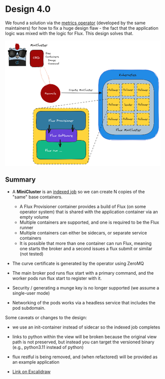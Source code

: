 # Design 4.0

We found a solution via the [metrics operator](https://converged-computing.github.io/metrics-operator/getting_started/addons.html#workload-flux) (developed by the same maintainers) for how to fix a huge design
flaw - the fact that the application logic was mixed with the logic for Flux. This design solves that.

![flux-design-4.png](flux-design-4.png)

## Summary

 - A **MiniCluster** is an [indexed job](https://kubernetes.io/docs/tasks/job/indexed-parallel-processing-static/) so we can create N copies of the "same" base containers.
   - A Flux Provisioner container provides a build of Flux (on some operator system) that is shared with the application container via an empty volume
   - Multiple containers are supported, and one is required to be the Flux runner
   - Multiple containers can either be sidecars, or separate service containers
   - It is possible that more than one container can run Flux, meaning one starts the broker and a second issues a flux submit or similar (not tested)

 - The curve certificate is generated by the operator using ZeroMQ
 - The main broker pod runs flux start with a primary command, and the worker pods run flux start to register with it.
 - Security / generating a munge key is no longer supported (we assume a single-user mode)
 - Networking of the pods works via a headless service that includes the pod subdomain. 

Some caveats or changes to the design:

 - we use an init-container instead of sidecar so the indexed job completes
 - links to python within the view will be broken because the original view path is not preserved, but instead you can target the versioned binary (e.g., python3.11 instead of python)
 - flux restful is being removed, and (when refactored) will be provided as an example application

- [Link on Excalidraw](https://excalidraw.com/#json=auIWjzPmpLnss1fP4FdjL,UY4HiAoQ0zH1tFTptDLCXw)
